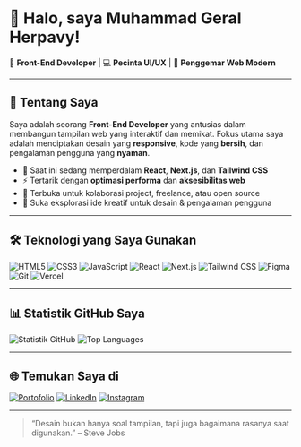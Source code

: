 # 👋 Halo, saya Muhammad Geral Herpavy!

🎨 **Front-End Developer** | 💻 **Pecinta UI/UX** | 🚀 **Penggemar Web Modern**

---

## 🚀 Tentang Saya

Saya adalah seorang **Front-End Developer** yang antusias dalam membangun tampilan web yang interaktif dan memikat. Fokus utama saya adalah menciptakan desain yang **responsive**, kode yang **bersih**, dan pengalaman pengguna yang **nyaman**.

- 🌱 Saat ini sedang memperdalam **React**, **Next.js**, dan **Tailwind CSS**
- ⚡ Tertarik dengan **optimasi performa** dan **aksesibilitas web**
- 🤝 Terbuka untuk kolaborasi project, freelance, atau open source
- 🎨 Suka eksplorasi ide kreatif untuk desain & pengalaman pengguna

---

## 🛠️ Teknologi yang Saya Gunakan

![HTML5](https://img.shields.io/badge/HTML5-E34F26?style=flat&logo=html5&logoColor=white)
![CSS3](https://img.shields.io/badge/CSS3-1572B6?style=flat&logo=css3&logoColor=white)
![JavaScript](https://img.shields.io/badge/JavaScript-F7DF1E?style=flat&logo=javascript&logoColor=black)
![React](https://img.shields.io/badge/React-61DAFB?style=flat&logo=react&logoColor=black)
![Next.js](https://img.shields.io/badge/Next.js-000000?style=flat&logo=next.js&logoColor=white)
![Tailwind CSS](https://img.shields.io/badge/Tailwind%20CSS-38B2AC?style=flat&logo=tailwind-css&logoColor=white)
![Figma](https://img.shields.io/badge/Figma-F24E1E?style=flat&logo=figma&logoColor=white)
![Git](https://img.shields.io/badge/Git-F05032?style=flat&logo=git&logoColor=white)
![Vercel](https://img.shields.io/badge/Vercel-000000?style=flat&logo=vercel&logoColor=white)

---

## 📊 Statistik GitHub Saya

![Statistik GitHub](https://github-readme-stats.vercel.app/api?username=your-username&show_icons=true&theme=tokyonight)
![Top Languages](https://github-readme-stats.vercel.app/api/top-langs/?username=your-username&layout=compact&theme=tokyonight)

---

## 🌐 Temukan Saya di

[![Portofolio](https://img.shields.io/badge/Portofolio-000000?style=for-the-badge&logo=firefox&logoColor=white)](https://your-portfolio-link.com)
[![LinkedIn](https://img.shields.io/badge/LinkedIn-0A66C2?style=for-the-badge&logo=linkedin&logoColor=white)](https://linkedin.com/in/your-username)
[![Instagram](https://img.shields.io/badge/Instagram-E4405F?style=for-the-badge&logo=instagram&logoColor=white)](https://instagram.com/your-username)

---

> “Desain bukan hanya soal tampilan, tapi juga bagaimana rasanya saat digunakan.” – Steve Jobs

